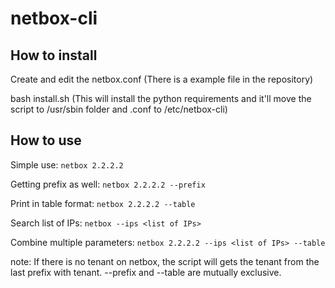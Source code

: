 # netbox-cli

## How to install

Create and edit the netbox.conf (There is a example file in the repository)

bash install.sh (This will install the python requirements and it'll move the script to /usr/sbin folder and .conf to /etc/netbox-cli)

## How to use

Simple use:
`netbox 2.2.2.2`

Getting prefix as well:
`netbox 2.2.2.2 --prefix`

Print in table format:
`netbox 2.2.2.2 --table`

Search list of IPs:
`netbox --ips <list of IPs>`

Combine multiple parameters:
`netbox 2.2.2.2 --ips <list of IPs> --table`

note:
If there is no tenant on netbox, the script will gets the tenant from the last prefix with tenant.
--prefix and --table are mutually exclusive.
